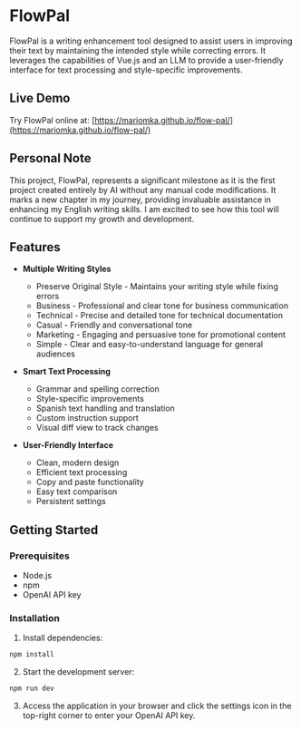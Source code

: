 # FlowPal

FlowPal is a writing enhancement tool designed to assist users in improving their text by maintaining the intended style while correcting errors. It leverages the capabilities of Vue.js and an LLM to provide a user-friendly interface for text processing and style-specific improvements.

## Live Demo

Try FlowPal online at: [https://mariomka.github.io/flow-pal/](https://mariomka.github.io/flow-pal/)

## Personal Note

This project, FlowPal, represents a significant milestone as it is the first project created entirely by AI without any manual code modifications. It marks a new chapter in my journey, providing invaluable assistance in enhancing my English writing skills. I am excited to see how this tool will continue to support my growth and development.

## Features

- **Multiple Writing Styles**
  - Preserve Original Style - Maintains your writing style while fixing errors
  - Business - Professional and clear tone for business communication
  - Technical - Precise and detailed tone for technical documentation
  - Casual - Friendly and conversational tone
  - Marketing - Engaging and persuasive tone for promotional content
  - Simple - Clear and easy-to-understand language for general audiences

- **Smart Text Processing**
  - Grammar and spelling correction
  - Style-specific improvements
  - Spanish text handling and translation
  - Custom instruction support
  - Visual diff view to track changes

- **User-Friendly Interface**
  - Clean, modern design
  - Efficient text processing
  - Copy and paste functionality
  - Easy text comparison
  - Persistent settings

## Getting Started

### Prerequisites

- Node.js
- npm
- OpenAI API key

### Installation

1. Install dependencies:
```bash
npm install
```

2. Start the development server:
```bash
npm run dev
```

3. Access the application in your browser and click the settings icon in the top-right corner to enter your OpenAI API key.
